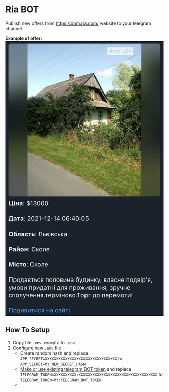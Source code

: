 # Ria BOT

Publish new offers from https://dom.ria.com/ website to your telegram channel

**Example of offer:**
![Offer Example](offer_example.png)

## How To Setup

1. Copy file `.env.example` to `.env`
2. Configure new `.env` file
    * Create random hash and replace `APP_SECRET=XXXXXXXXXXXXXXXXXXXXXXXXXXXXXXXX` to `APP_SECRET=MY_NEW_SECRET_HASH` 
    * [Make or use existing telegram BOT token](https://core.telegram.org/bots/api#authorizing-your-bot) and replace `TELEGRAM_TOKEN=XXXXXXXXXX:XXXXXXXXXXXXXXXXXXXXXXXXXXXXXXXXXXX` to `TELEGRAM_TOKEN=MY:TELEGRAM_BOT_TOKEN`
    * 
